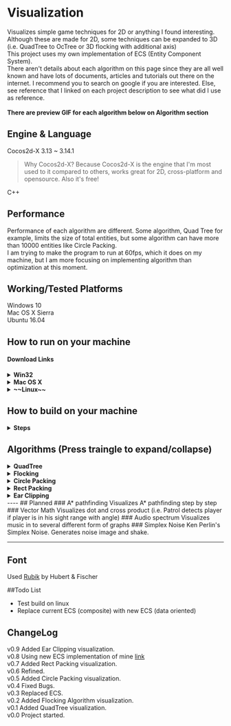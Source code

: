 # Visualization
Visualizes simple game techniques for 2D or anything I found interesting.<br>
Although these are made for 2D, some techniques can be expanded to 3D (i.e. QuadTree to OcTree or 3D flocking with additional axis)<br>
This project uses my own implementation of ECS (Entity Component System).<br>
There aren't details about each algorithm on this page since they are all well known and have lots of documents, articles and tutorials out there on the internet. I recommend you to search on google if you are interested. Else, see reference that I linked on each project description to see what did I use as reference.<br>
<br>
**There are preview GIF for each algorithm below on Algorithm section**

## Engine & Language
Cocos2d-X 3.13 ~ 3.14.1<br>
> Why Cocos2d-X? Because Cocos2d-X is the engine that I'm most used to it compared to others, works great for 2D, cross-platform and opensource. Also it's free!<br>

C++

## Performance
Performance of each algorithm are different. Some algorithm, Quad Tree for example, limits the size of total entities, but some algorithm can have more than 10000 entities like Circle Packing.<br> I am trying to make the program to run at 60fps, which it does on my machine, but I am more focusing on implementing algorithm than optimization at this moment.<br>

## Working/Tested Platforms
Windows 10<br>
Mac OS X Sierra<br>
Ubuntu 16.04<br>

## How to run on your machine
#### Download Links
<details>
<summary><b>Win32</b></summary>
Executable is available [**here**](https://drive.google.com/open?id=0BxL3wp7rb67tNmNvdXZ1emJXMTg). Download the zip file and open it with your archieve tool. Then run Visualization.exe.<br>
**Note: For Windows, you need Visual c++ Redistributable to run the program. Error message will tell you which DLL you are missing. Google the name of DLL for solution. Also, program might won't open if anti-virus blocks it.**
</details>
<details>
<summary><b>Mac OS X</b></summary>
Application is available [**here**](https://drive.google.com/open?id=0BxL3wp7rb67tTDJNZGNXQ2wtSkk). Download the zip file and open it with your archieve tool. Then run Visualization.exe.<br>
**Note: Haven't tested on any other OS X versions than Sierra. Please open issue if there is any problem.**
</details>
<details>
<summary><b>~~Linux~~</b></summary>
In progress
</details>

## How to build on your machine
<details>
<summary><b>Steps</b></summary>
**Note: I didn't upload entire Cocos2d-X project due to huge size (<200mb initial, <4Gb after building). If you know how Cocos2d-X works, then skip below steps and do it your way. Sources and resources can be found easily in repo folder.**<br>
- 1. Create new Cocos2d-X project. Version 3.13 version is preferred but any version after that will work (I hope).
- 2. Copy Classes folder and Releases folder in repo folder.
- 3. Paste to new Cocos2d-X project folder (where default Classes and Resources folder exists).
- 4. Overwrite if needed.
- 5. Open up the project and build.
</details>


## Algorithms (Press traingle to expand/collapse)
<details>
<summary><b>QuadTree</b></summary>
#### Note
Visualizes 2D space collisions with quad tree. Optimizes number of collision comparison significantly than a bruteforce method (O(n^2)).<br>
Worst query time is O(n)<br>
#### Preview (Expand/Collapse)
<details> 
  <summary>QuadTree preview gif</summary>
   ![QuadTree Preview](https://github.com/bsy6766/Visualization/blob/master/gifs/QuadTree.gif)
</details>
#### Entities
Program only handles 1000 entities due to small screen and over 1000 entities did not seem necessary for demonstration purpose.

##### Modification
To add entity, LEFT CLICK any area in the orange box to add single entity on clicked position or press A to add 10 entities on random position.<br>
To remove entity, RIGHT CLICK on the entity to remove single entity or press E to remove first 10 entities on the entity list (FIFO).<br>
If entity is too small to remove, pause the simulation by pressing SPACE.<br>
To remove all entities, press C.

#### Tracking
To track single entity, click the entity (it's small so I receommend to pause the simulation by SPACE key and then click) you want to track. Blue entity will be the one you track and green entity will be the near entities which can possibly collide with blue one.<br>

#### Duplication Check
If duplication check is enabled, it avoids checking collision with entities that were already checked before.<br>
For this, I used fixed size of vector<int> look up table instead of std::unordered_map<int, bool> because map was very slow comapred to vector.<br>
Toggle this option by pressing D. 

#### Collision Resolution
If collision resolution is enabled, entity will kind of 'bounce off' from collided entity instead of passing by.<br>
Collidided/Colliding entities are shown as red on the screen.<br>
Toggle this option by pressing R.

#### Grid
If grid is enabled, you can see the sub division of QuadTree in the system. 
Toggle this option by pressing G.

#### QuadTree Level
You can increase of decrease QuadTree's maximum level of subdivision. <br>
This feature is limited between 5 and 10.<br>
Since simulation area is limited, it's hard to see QuadTree subdividing more than level 5.<br>

#### Numbber Count
This program will count how many collision check was performed on every frame. You can also check the current number of entities in the orange box. <br>
Numbers are displayed on right top of window.
</details>

<details>
<summary><b>Flocking</b></summary>
#### Note
Visualizes 2D space boids flocking. 

#### Preview (Expand/Collapse)
<details> 
  <summary>Flocking preview gif</summary>
   ![Flocking Preview](https://github.com/bsy6766/Visualization/blob/master/gifs/Flocking.gif)
</details>

#### Boids
Boids are entity that has direction and move on constant speed. Every frame(tick) it updates direction vector based on flocking algorithm.<br>
Maximum boids are limited to 400.

##### Modification
To add boid, LEFT CLICK any area in the orange box to add single entity on clicked position or press A to add 10 entities on random position.<br>
To remove entity, RIGHT CLICK on the entity to remove single entity or press E to remove first 10 entities on the entity list (FIFO).<br>
To remove all entities, press C.

#### Obstacle (See Avoid)
Obstacle is a circle object that can be placed in simulation world. Boids will try to avoid the obstacle in all cases.
##### Modification
To add obstacle, MIDDLE CLICK any area in the orange box to add single obstacle.<br>
To remove obstacle, MIDDLE CLICK on the obstacle.

#### Algorithm
Every boid follows these simple three steering behavior. <br>[Reference](http://www.red3d.com/cwr/boids/)

#### Alignment
Each boid steer towards the average heading of local boidmates.

#### Cohesion
Each boid steer to move toward the average position of local boidmates.

#### Separation
Each boid steer to void crowding local boidmates.

#### Avoid
This isn't one of the three steering behavior. I added this to make boids to avoid obstacle in the world.

#### Weights
Each steering behavior, including Avoid, has weight. Weight determines how much each behavior affects the final direction of each boid.

#### Tracking
To track single boid, LEFT CLICK the boid you want to track. Blue boid will be the one you track and green entity will be the near boids that are in tracking boid's sight range. Yellow sight range checker will be appear on tracking boid.<br>
To stop tracking, LEFT CLICK the boid you are tracking. 

#### QuadTree
This program uses Quad Tree like the QuadTree project in this repo to optimize comparison.

</details>

<details>
<summary><b>Circle Packing</b></summary>
#### Note
Visualizes animated Circle Packing in 2D.<br>
Reads image and picks random position to spawn circle and circle grows until it reaches maximum size or touches other circle.<br>
My implementation doesn't pack the circles evenly in radius (Search google Circle Packing and check images with evenly spaced circles).<br>
It picks random position and let them grow which results all different size of circles.

#### Preview (Expand/Collapse)
<details> 
  <summary>Circle Packing preview gif</summary>
   ![Circle Packing Preview](https://github.com/bsy6766/Visualization/blob/master/gifs/CirclePacking.gif)
</details>

#### Circle
All circles that spawns on screen grows in fixed rate. If circle collides(touches) with another circle, both circles stop growing.<br>
Circle's position is 'sort-of' random. The algorithm collects all possible spawn point in image and then randomly polls the position.

#### Usage
Click the images on the left panel to run algorithm. <br>
Press R to restart. <br>
Press C to clear.<br>
Press I to see original image.<br>
Press Space to toggle update.<br>
Press S to save circle packed image. Path: Working directory(Directory where you run the program)/CirclePacking.png<br>
</details>

<details>
<summary><b>Rect Packing</b></summary>
#### Note
Visualizes rectangle packing in fixed size of area. This is also called as sprite packing, texture packing, etc.<br>
Generates hundreds of random sized rectangle and tries to fit int fixed size of area.<br>
See Reference below to see details about algorithm.<br>

#### Preview (Expand/Collapse)
<details> 
  <summary>Rect Packing preview gif</summary>
   ![Rect Packing Preview](https://github.com/bsy6766/Visualization/blob/master/gifs/RectPacking.gif)
</details>

#### Reference
This is the [Reference](http://blackpawn.com/texts/lightmaps/default.html) I used for this algorithm.

#### Rect
Rect is a just rentagle. I used cocos2d-x's Rect class.
</details>


<details>
<summary><b>Ear Clipping</b></summary>
#### Note
Visualizes ear clipping (polygon triangulation) on single polygon with up to one hole inside.<br>

#### Preview (Expand/Collapse)
<details> 
  <summary>Ear Clipping preview gif</summary>
   ![Ear Clipping Preview](https://github.com/bsy6766/Visualization/blob/master/gifs/EarClipping.gif)
</details>

#### Outer/Inner Polygon
In this visualization, you can make up to one polygon with one hole polygon inside. The polygon you make first is the 'outer' polygon and the one you make inside of 'outer' polygon is the 'inner' polygon, aka the hole. The inner polygon can not have any vertex out of outer polygon and vice versa for outer polygon.<br>
Note: The reason why the polygon can have up to one inner polygon is that one inner polygon was enough to demonstrate than having multiple holes. Since this visualizes core concept of ear clipping, I thought making an program to manage and let user interact to make multiple inner polygons (holes) was too much to do. <Br>

#### Steps
Unlike other visualizations, this algorithm requires you to follow the steps. Instructions can be found on information button, which is placed on top left corner of the screen, and it will be displayed by default at the start.<br>
ENTER key is the key to proceed and BACK SPACE is the key to go back.<br>
Press C to clear all verticies while making polygin, Press R to restart from the beginning.<br>

#### Reference
This is the [Reference](https://www.geometrictools.com/Documentation/TriangulationByEarClipping.pdf) I used for handling hole.

</details>
----
## Planned
### A* pathfinding
Visualizes A* pathfinding step by step
### Vector Math 
Visualizes dot and cross product (i.e. Patrol detects player if player is in his sight range with angle)
### Audio spectrum
Visualizes music in to several different form of graphs
### Simplex Noise
Ken Perlin's Simplex Noise. Generates noise image and shake.

----
## Font
Used [Rubik](https://www.fontsquirrel.com/fonts/rubik) by Hubert & Fischer

##Todo List
- Test build on linux
- Replace current ECS (composite) with new ECS (data oriented)


## ChangeLog
v0.9 Added Ear Clipping visualization.<br>
v0.8 Using new ECS implementation of mine [link](https://github.com/bsy6766/ECS)<br>
v0.7 Added Rect Packing visualization.<br>
v0.6 Refined.<br>
v0.5 Added Circle Packing visualization.<br>
v0.4 Fixed Bugs.<br>
v0.3 Replaced ECS. <br>
v0.2 Added Flocking Algorithm visualization.<br>
v0.1 Added QuadTree visualization.<br>
v0.0 Project started.<br>
